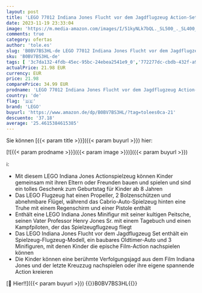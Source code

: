 ```yaml
---
layout: post
title: 'LEGO 77012 Indiana Jones Flucht vor dem Jagdflugzeug Action-Set mit baubarem Flugzeug-Modell und Oldtimer-Spielzeug-Auto  Plus 3 Minifiguren  Der letzte Kreuzzug Film'
date: 2023-11-19 23:33:04
image: 'https://m.media-amazon.com/images/I/51kyNLk7bQL._SL500_._SL400_.jpg'
comments: true
category: ofertas
author: 'tole.es'
slug: 'B0BV7BS3HL-de LEGO 77012 Indiana Jones Flucht vor dem Jagdflugzeug...'
sku: 'B0BV7BS3HL-de'
tags: [ '3c7da132-4fdb-45ec-95bc-24ebea2541e9_0','772277dc-cbdb-432f-a915-25a321e9ed8c_0','772277dc-cbdb-432f-a915-25a321e9ed8c_3901','772277dc-cbdb-432f-a915-25a321e9ed8c_4401','Arborist Merchandising Root','Bauspielzeug & Konstruktionsspielzeug','Bauspielzeugsets','Bereit für den Schulanfang','Best Selling','Custom Stores','Frühkindliche Betreuung','LEGO','Lernaktivitäten und MINT','Selektion1','Self Service','Special Features Stores','Spiele, Spielzeug und Sammlerstücke für große Kinder','Spielzeug','Stores','Xmas23 Most wanted Toys','e26659c6-d1cd-45cb-800b-2f9b432b8572_0','e26659c6-d1cd-45cb-800b-2f9b432b8572_5901','lego','​Bücher','🇩🇪', ]
actualPrice: 21.98 EUR
currency: EUR
price: 21.98
comparePrice: 34.99 EUR
prodname: 'LEGO 77012 Indiana Jones Flucht vor dem Jagdflugzeug Action-Set mit baubarem Flugzeug-Modell und Oldtimer-Spielzeug-Auto  Plus 3 Minifiguren  Der letzte Kreuzzug Film'
country: 'de'
flag: '🇩🇪'
brand: 'LEGO'
buyurl: 'https://www.amazon.de/dp/B0BV7BS3HL/?tag=tolees0ca-21'
descuento: '37.18'
average: '25.4615384615385'
---
```


Sie können [{{< param title >}}]({{< param buyurl >}}) hier:

[![{{< param prodname >}}]({{< param image >}})]({{< param buyurl >}})

ℹ️:

- Mit diesem LEGO Indiana Jones Actionspielzeug können Kinder gemeinsam mit ihren Eltern oder Freunden bauen und spielen und sind ein tolles Geschenk zum Geburtstag für Kinder ab 8 Jahren
- Das LEGO Flugzeug hat einen Propeller, 2 Bolzenschützen und abnehmbare Flügel, während das Cabrio-Auto-Spielzeug hinten eine Truhe mit einem Regenschirm und einer Pistole enthält
- Enthält eine LEGO Indiana Jones Minifigur mit seiner kultigen Peitsche, seinen Vater Professor Henry Jones Sr. mit einem Tagebuch und einen Kampfpiloten, der das Spielzeugflugzeug fliegt
- Das LEGO Indiana Jones Flucht vor dem Jagdflugzeug Set enthält ein Spielzeug-Flugzeug-Modell, ein baubares Oldtimer-Auto und 3 Minifiguren, mit denen Kinder die epische Film-Action nachspielen können
- Die Kinder können eine berühmte Verfolgungsjagd aus dem Film Indiana Jones und der letzte Kreuzzug nachspielen oder ihre eigene spannende Action kreieren

[🛒 Hier!!]({{< param buyurl >}})
{{<world>}}B0BV7BS3HL{{</world>}}
